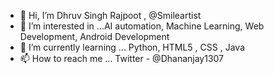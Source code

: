 - 👋 Hi, I’m Dhruv Singh Rajpoot , @Smileartist 
- 👀 I’m interested in ...AI automation, Machine Learning, Web Development, Android Development
- 🌱 I’m currently learning ... Python, HTML5 , CSS , Java
- 📫 How to reach me ... Twitter - @Dhananjay1307

<!---
Smileartist/Smileartist is a ✨ special ✨ repository because its `README.md` (this file) appears on your GitHub profile.
You can click the Preview link to take a look at your changes.
--->
